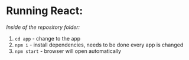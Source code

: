 # Running React:

*Inside of the repository folder:*
1. `cd app` - change to the app
2. `npm i` - install dependencies, needs to be done every app is changed
3. `npm start` - browser will open automatically
